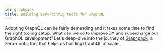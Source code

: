 ```yaml
---
id: graphpack
title: Building zero-config tools for GraphQL
---
```


Adopting GraphQL can be fairly demanding and it takes some time to find the right tooling setup. What can we do to improve DX and supercharge our GraphQL development? Let's deep-dive into the journey of [Graphpack](https://github.com/glennreyes/graphpack), a zero-config tool that helps us building GraphQL at scale.
